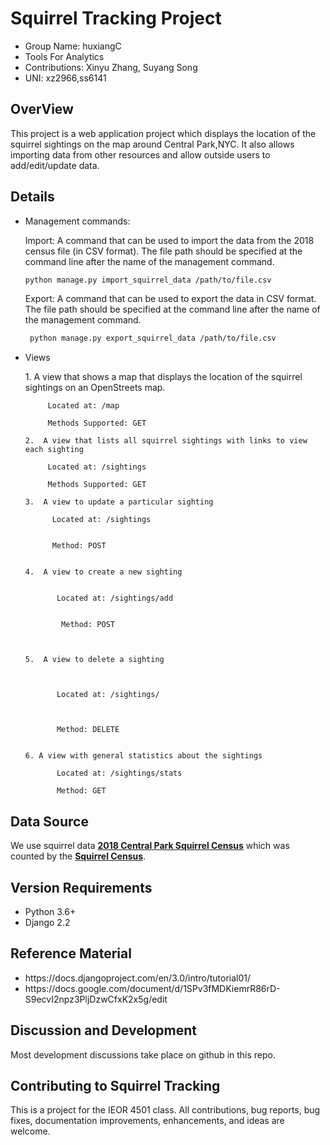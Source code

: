 <html>

# Squirrel Tracking Project
<ul>
    <li> Group Name: huxiangC</li>
    <li> Tools For Analytics </li>
    <li> Contributions: Xinyu Zhang, Suyang Song</li>
    <li> UNI: xz2966,ss6141</li>
</ul>

## OverView
<p> This project is a web application project which displays the location of the squirrel sightings on the map around Central Park,NYC. It also allows importing data from other resources and allow outside users to add/edit/update data.</p>


## Details
<ul>
    <li> Management commands: </li>
        <p> Import: A command that can be used to import the data from the 2018 census file (in CSV format). The file path should be specified at the command line after the name of the management command.

  ```sh
  python manage.py import_squirrel_data /path/to/file.csv
  ```
  Export: A command that can be used to export the data in CSV format. The file path should be specified at the command line after the name of the management command.

   ```sh
    python manage.py export_squirrel_data /path/to/file.csv
   ```
   </p>

  <li> Views </li>
       
   <p>
    1.  A view that shows a map that displays the location of the squirrel sightings on an OpenStreets map.

         Located at: /map

         Methods Supported: GET

    2.  A view that lists all squirrel sightings with links to view each sighting

         Located at: /sightings

         Methods Supported: GET

    3.  A view to update a particular sighting

          Located at: /sightings


          Method: POST


    4.  A view to create a new sighting 

        
           Located at: /sightings/add


            Method: POST



    5.  A view to delete a sighting



           Located at: /sightings/



           Method: DELETE


    6. A view with general statistics about the sightings

           Located at: /sightings/stats
        
           Method: GET
                
  </p>
</ul>

## Data Source

We use squirrel data [**2018 Central Park Squirrel Census**](https://data.cityofnewyork.us/Environment/2018-Central-Park-Squirrel-Census-Squirrel-Data/vfnx-vebw) which was counted by the [**Squirrel Census**](https://www.thesquirrelcensus.com/). 

## Version Requirements
<ul>
    <li> Python 3.6+ </li>
    <li> Django 2.2 </li>
</ul>

## Reference Material
<ul>
    <li>https://docs.djangoproject.com/en/3.0/intro/tutorial01/</li>
    <li>https://docs.google.com/document/d/1SPv3fMDKiemrR86rD-S9ecvI2npz3PljDzwCfxK2x5g/edit</li>
</ul>

## Discussion and Development
<p>Most development discussions take place on github in this repo.</p>

## Contributing to Squirrel Tracking
<p>This is a project for the IEOR 4501 class. All contributions, bug reports, bug fixes, documentation improvements, enhancements, and ideas are welcome.</p>
</html>
  
